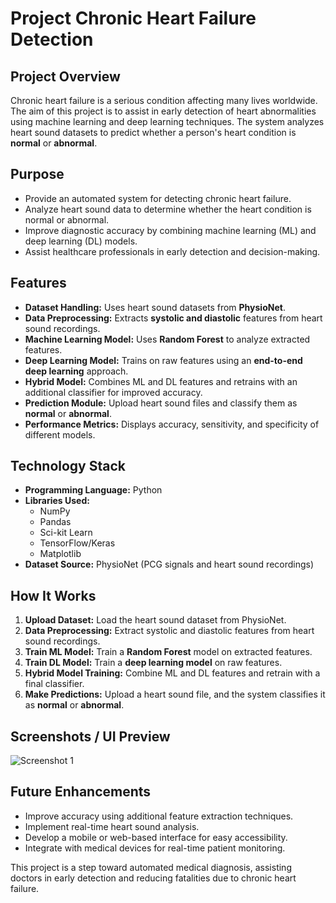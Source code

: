 # **Project Chronic Heart Failure Detection**

## **Project Overview**
Chronic heart failure is a serious condition affecting many lives worldwide. The aim of this project is to assist in early detection of heart abnormalities using machine learning and deep learning techniques. The system analyzes heart sound datasets to predict whether a person's heart condition is **normal** or **abnormal**.

## **Purpose**
- Provide an automated system for detecting chronic heart failure.
- Analyze heart sound data to determine whether the heart condition is normal or abnormal.
- Improve diagnostic accuracy by combining machine learning (ML) and deep learning (DL) models.
- Assist healthcare professionals in early detection and decision-making.

## **Features**
- **Dataset Handling:** Uses heart sound datasets from **PhysioNet**.
- **Data Preprocessing:** Extracts **systolic and diastolic** features from heart sound recordings.
- **Machine Learning Model:** Uses **Random Forest** to analyze extracted features.
- **Deep Learning Model:** Trains on raw features using an **end-to-end deep learning** approach.
- **Hybrid Model:** Combines ML and DL features and retrains with an additional classifier for improved accuracy.
- **Prediction Module:** Upload heart sound files and classify them as **normal** or **abnormal**.
- **Performance Metrics:** Displays accuracy, sensitivity, and specificity of different models.

## **Technology Stack**
- **Programming Language:** Python
- **Libraries Used:**
  - NumPy
  - Pandas
  - Sci-kit Learn
  - TensorFlow/Keras
  - Matplotlib
- **Dataset Source:** PhysioNet (PCG signals and heart sound recordings)

## **How It Works**
1. **Upload Dataset:** Load the heart sound dataset from PhysioNet.
2. **Data Preprocessing:** Extract systolic and diastolic features from heart sound recordings.
3. **Train ML Model:** Train a **Random Forest** model on extracted features.
4. **Train DL Model:** Train a **deep learning model** on raw features.
5. **Hybrid Model Training:** Combine ML and DL features and retrain with a final classifier.
6. **Make Predictions:** Upload a heart sound file, and the system classifies it as **normal** or **abnormal**.

## **Screenshots / UI Preview**
![Screenshot 1](https://github.com/user-attachments/assets/15e15cd1-9b06-4246-a8c6-21005c5de42d)

## **Future Enhancements**
- Improve accuracy using additional feature extraction techniques.
- Implement real-time heart sound analysis.
- Develop a mobile or web-based interface for easy accessibility.
- Integrate with medical devices for real-time patient monitoring.

This project is a step toward automated medical diagnosis, assisting doctors in early detection and reducing fatalities due to chronic heart failure.

